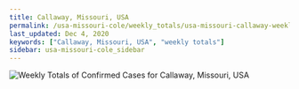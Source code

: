 ```yaml
---
title: Callaway, Missouri, USA
permalink: /usa-missouri-cole/weekly_totals/usa-missouri-callaway-weekly_totals.html
last_updated: Dec 4, 2020
keywords: ["Callaway, Missouri, USA", "weekly totals"]
sidebar: usa-missouri-cole_sidebar
---
```


![Weekly Totals of Confirmed Cases for Callaway, Missouri, USA](/covid_tracker/images/graphs/usa-missouri-callaway-weekly_totals_graph.png)
